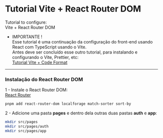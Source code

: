 # Tutorial Vite + React Router DOM

Tutorial to configure:  
Vite + React Router DOM

- IMPORTANTE !  
  Esse tutorial é uma continuação da configuração do front-end usando React com TypeScript usando o Vite.  
  Antes deve ser concluído esse outro tutorial, para instalando e configurando o Vite, Prettier, etc:  
  [Tutorial Vite + Code Format](https://github.com/rramires/tut_vite_code-format/blob/master/README.md)

---

### Instalação do React Router DOM

1 - Instale o React Router DOM:  
[React Router](https://reactrouter.com/6.30.1/start/tutorial)

```sh
pnpm add react-router-dom localforage match-sorter sort-by
```

2 - Adicione uma pasta **pages** e dentro dela outras duas pastas **auth** e **app**:

```sh
mkdir src/pages
mkdir src/pages/auth
mkdir src/pages/app
```
